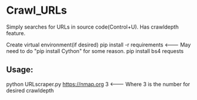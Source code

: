 # Crawl_URLs
Simply searches for URLs in source code(Control+U). Has crawldepth feature.




Create virtual environment(if desired)
pip install -r requirements     <--- May need to do "pip install Cython" for some reason.
pip install bs4 requests




Usage:
------
python URLscraper.py https://nmap.org 3     <--- Where 3 is the number for desired crawldepth
